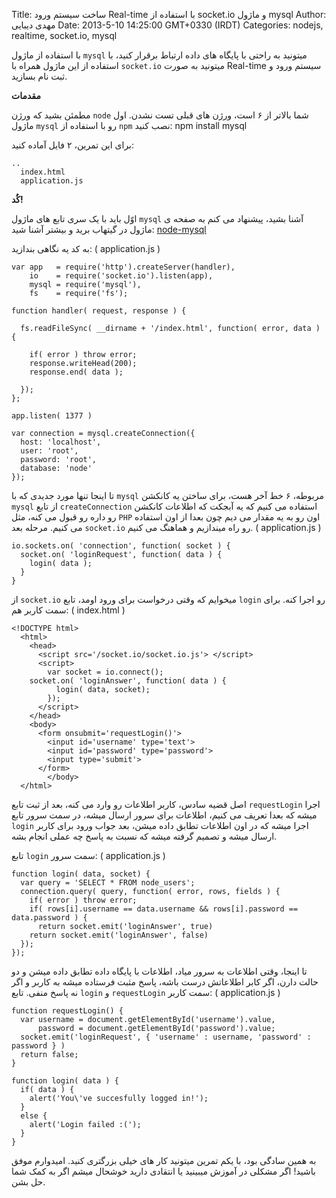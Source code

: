 Title: ساخت سیستم ورود Real-time با استفاده از socket.io و ماژول mysql
Author: مهدی دیبایی
Date: 2013-5-10 14:25:00 GMT+0330 (IRDT)
Categories: nodejs, realtime, socket.io, mysql

با استفاده از ماژول ‍`mysql` میتونید به راحتی با پایگاه های داده ارتباط برقرار کنید، با استفاده از این ماژول همراه با `socket.io` میتونید به صورت Real-time سیستم ورود و ثبت نام بسازید.

<b>مقدمات</b>

مطمئن بشید که ورژن `node` شما بالاتر از ۶ است، ورژن های قبلی تست نشدن.
اول ماژول `mysql` رو با استفاده از `npm` نصب کنید:
	npm install mysql

برای این تمرین، ۲ فایل آماده کنید:

	..
	  index.html
	  application.js

<b>کُٰد!</b>

اوّل باید با یک سری تابع های ماژول `mysql` آشنا بشید، پیشنهاد می کنم به صفحه ی ماژول در گیتهاب برید و بیشتر آشنا شید: [node-mysql](https://github.com/felixge/node-mysql)

به کد یه نگاهی بندازید: ( application.js )

	var app   = require('http').createServer(handler),
	    io    = require('socket.io').listen(app),
	    mysql = require('mysql'),
	    fs    = require('fs');
	
	function handler( request, response ) {
	
	  fs.readFileSync( __dirname + '/index.html', function( error, data ) {
	    
	    if( error ) throw error;
	    response.writeHead(200);
	    response.end( data );
	  
	  });
	};
	
	app.listen( 1377 )
	
	var connection = mysql.createConnection({
	  host: 'localhost',
	  user: 'root',
	  password: 'root',
	  database: 'node'
	});
	
تا اینجا تنها مورد جدیدی که با `mysql` مربوطه، ۶ خط آخر هست، برای ساختن یه کانکشن `mysql` از تابع `createConnection` استفاده می کنیم‌ که یه آبجکت که اطلاعات کانکشن رو داره رو قبول می کنه، مثل `PHP` اون رو به یه مقدار می دیم چون بعدا از اون استفاده می کنیم. مرحله بعد `socket.io` رو راه میندازیم و هماهنگ می کنیم. ( application.js )

	io.sockets.on( 'connection', function( socket ) {
	  socket.on( 'loginRequest', function( data ) {
	    login( data );
	  }
	}

از `socket.io` میخوایم که وقتی درخواست برای ورود اومد، تابع `login` رو اجرا کنه. برای سمت کاربر هم: ( index.html )

	<!DOCTYPE html>
	  <html>
	    <head>
	      <script src='/socket.io/socket.io.js'> </script>
	      <script>
	        var socket = io.connect();
		socket.on( 'loginAnswer', function( data ) {
	          login( data, socket);
	        });
	      </script>
	    </head>
	    <body>
	      <form onsubmit='requestLogin()'>
	        <input id='username' type='text'>
	        <input id='password' type='password'>
	        <input type='submit'>
	      </form>
            </body>
	  </html>

اصل قضیه سادس، کاربر اطلاعات رو وارد می کنه، بعد از ثبت تابع `requestLogin` اجرا میشه که بعدا تعریف می کنیم، اطلاعات برای سرور ارسال میشه، در سمت سرور تابع `login‍` اجرا میشه که در اون اطلاعات تطابق داده میشن، بعد جواب ورود برای کاربر ارسال میشه و تصمیم گرفته میشه که نسبت به پاسخ چه عملی انجام بشه.

تابع `login` سمت سرور: ( application.js )

	function login( data, socket) {
	  var query = 'SELECT * FROM node_users';
	  connection.query( query, function( error, rows, fields ) {
	    if( error ) throw error;
	    if( rows[i].username == data.username && rows[i].password == data.password ) {
	      return socket.emit('loginAnswer', true)
	    return socket.emit('loginAnswer', false)
	  });
	});
	
	
تا اینجا، وقتی اطلاعات به سرور میاد، اطلاعات با پایگاه داده تطابق داده میشن و دو حالت دارن، اگر کابر اطلاعاتش درست باشه، پاسخ مثبت فرستاده میشه به کاربر و اگر نه پاسخ منفی.
تابع `login` و `requestLogin` سمت کاربر: ( application.js )
	
	function requestLogin() {
	  var username = document.getElementById('username').value,
	      password = document.getElementById('password').value;
	  socket.emit('loginRequest', { 'username' : username, 'password' : password } )
	  return false;
	}

	function login( data ) {
	  if( data ) {
	    alert('You\'ve succesfully logged in!');
	  }
	  else {
	    alert('Login failed :(');
	  }
	}
	

به همین سادگی بود، با یکم تمرین میتونید کار های خیلی بزرگتری کنید. امیدوارم موفق باشید!
اگر مشکلی در آموزش میبینید یا انتقادی دارید خوشحال میشم اگر به کمک شما حل بشن.
	
